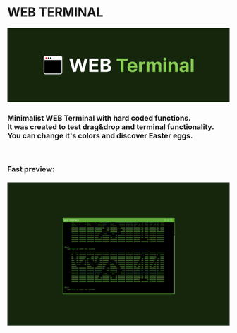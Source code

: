 <h1><b>WEB TERMINAL</b></h1>

<img src="assets/logo.png" style="width: 600px">
<br>
<h3>
    Minimalist WEB Terminal with hard coded functions. <br>
    It was created to test drag&drop and terminal functionality. <br>
    You can change it's colors and discover Easter eggs.
</h3>
<br>
<h3><b>Fast preview:</b>
<br>
<br>
<img src="assets/preview.png" style="width: 800px">
